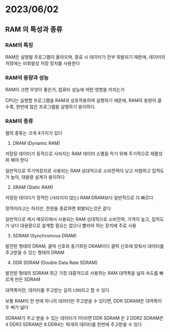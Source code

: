 # 2023/06/02

## RAM 의 특성과 종류

### RAM의 특징

RAM은 실행될 프로그램이 올라오며, 종료 시 데이터가 전부 휘발되기 때문에, 데이터의 저장에는 비휘발성 저장 장치를 사용한다

### RAM의 용량과 성능 

RAM이 크면 무엇이 좋은가, 컴퓨터 성능에 어떤 영향을 끼치는가

CPU는 실행할 프로그램을 RAM과 상호작용하여 실행하기 때문에, RAM의 용량이 클 수록, 한번에 많은 프로그램을 실행하기 용이하다.

### RAM의 종류

램의 종류는 크게 4가지가 있다

1. DRAM
(Dynamic RAM)

저장된 데이터가 동적으로 사라지는 RAM
데이터 소멸을 막기 위해 주기적으로 재활성화 해야 한다

일반적으로 주기억장치로 사용되는 RAM
상대적으로 소비전력이 낮고 저렴하고 집적도가 높아, 대용량 설계가 용이하다


2. SRAM
(Static RAM)

저장된 데이터가 정적인 (사라지지 않는) RAM
DRAM보다 일반적으로 더 빠르다

정적이라고는 하지만, 전원을 종료하면 휘발되는것은 같다

일반적으로 캐시 메모리에서 사용되는 RAM
상대적으로 소비전력, 가격이 높고, 집적도가 낮다
대용량으로 설계할 필요는 없으나 빨라야 하는 장치에 주로 사용


3. SDRAM
(Synchromous DRAM)

발전된 형태의 DRAM, 클럭 신호와 동기회된 DRAM이다
클럭 신호에 맞춰서 데이터를 주고받을 수 있는 형태의 DRAM


4. DDR SDRAM
(Double Data Rate SDRAM)

발전된 형태의 SDRAM
최근 가장 대중적으로 사용하는 RAM
대역폭을 넓혀 속도를 빠르게 만든 SDRAM

대역폭이란, 데이터를 주고받는 길의 너비라고 할 수 있다

보통 RAM이 한 번에 하나의 데이터만 주고받을 수 있다면, DDR SDRAM은 대역폭이 두 배가 넓다

SDRAM가 주고 받을 수 있는 데이터가 1이라면
DDR SDRAM 은 2
DDR2 SDRAM은 4
DDR3 SDRAM은 8
DDR4는 16개의 데이터를 한번에 주고받을 수 있다
